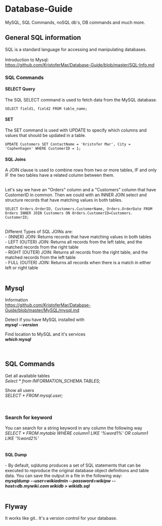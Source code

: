 <h1>Database-Guide</h1>
MySQL, SQL Commands, noSQL db's, DB commands and much more.

<h2>General SQL information</h2>
SQL is a standard language for accessing and manipulating databases. <br>

<br>
Introduction to Mysql: <br>
<a href="https://github.com/KristoferMar/Database-Guide/blob/master/SQL-Info.md" target="_blank">https://github.com/KristoferMar/Database-Guide/blob/master/SQL-Info.md</a><br>

<h3>SQL Commands</h3>
<h4>SELECT Query</h4>
The SQL SELECT command is used to fetch data from the MySQL database.<br>

```
SELECT field1, field2 FROM table_name;
```

<h4>SET</h4>
The SET command is used with UPDATE to specify which columns and values that should be updated in a table. <br>

```
UPDATE Customers SET ContactName = 'Kristofer Mar', City = 'Cophenhagen' WHERE CustomerID = 1;
```

<h4>SQL Joins</h4>
A JOIN clause is used to combine rows from two or more tables, IF and only IF the two tables have a related column between them. <br><br>

Let's say we have an "Orders" column and a "Customers" column that have CustomerID in common. Then we could with an INNER JOIN select and structure records that have matching values in both tables. <br>

```
SELECT Orders.OrderID, Customers.CustomerName, Orders.OrderDate FROM Orders INNER JOIN Customers ON Orders.CustomerID=Customers. CustomerID;
```

<br>
Different Types of SQL JOINs are: <br>
- (INNER) JOIN: Returns records that have matching values in both tables <br>
- LEFT (OUTER) JOIN: Returns all records from the left table, and the matched records from the right table <br>
- RIGHT (OUTER) JOIN: Returns all records from the right table, and the matched records from the left table <br>
- FULL (OUTER) JOIN: Returns all records when there is a match in either left or right table <br>



<br>
<h2>Mysql</h2>
Information<br>
<a href="https://github.com/KristoferMar/Database-Guide/blob/master/MySQL/mysql.md" target="_blank">https://github.com/KristoferMar/Database-Guide/blob/master/MySQL/mysql.md</a><br>

Detect if you have MySQL installed with <br>
<i><b> mysql --version </b></i><br>

Find location to MySQL and it's services <br>
<i><b>which mysql</b></i><br>



<br>
<h2>SQL Commands</h2>

Get all available tables <br>
<i>Select * from INFORMATION_SCHEMA.TABLES; </i><br>

Show all users <br>
<i>SELECT * FROM mysql.user;</i><br>



<br>
<h3>Search for keyword</h3>
You can search for a string keyword in any column the following way <br>
<i> SELECT * FROM mytable WHERE column1 LIKE '%word1%' OR column1 LIKE '%word2%'</i><br>



<br>
<h4>SQL Dump</h4>
- By default, sqldump produces a set of SQL statements that can be executed to reproduce the original database object definitions and table data. You can save the output in a file in the following way: <br>
<b><i>mysqldump --user=wikiadmin --password=wikipw --host=db.mywiki.com wikidb > wikidb.sql</i></b><br>

<br>
<h2> Flyway </h2>

It works like git.. It's a version control for your database.
